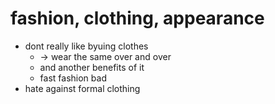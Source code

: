 # fashion, clothing, appearance

- dont really like byuing clothes 
    - -> wear the same over and over
    - and another benefits of it
    - fast fashion bad
- hate against formal clothing
